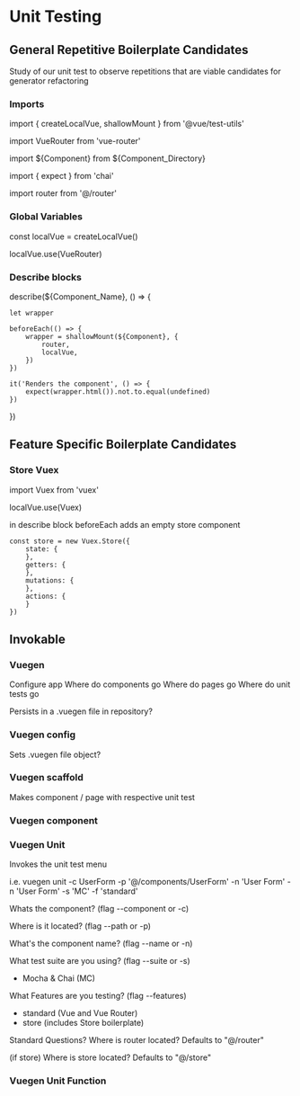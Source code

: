 # Unit Testing

## General Repetitive Boilerplate Candidates

Study of our unit test to observe repetitions that are viable candidates for generator refactoring

### Imports

import { createLocalVue, shallowMount } from '@vue/test-utils'

import VueRouter from 'vue-router'

import ${Component} from ${Component_Directory}

import { expect } from 'chai'

import router from '@/router'

### Global Variables

const localVue = createLocalVue()

localVue.use(VueRouter)

### Describe blocks

describe(${Component_Name}, () => {

    let wrapper

    beforeEach(() => {
        wrapper = shallowMount(${Component}, {
            router,
            localVue,
        })
    })

    it('Renders the component', () => {
        expect(wrapper.html()).not.to.equal(undefined)
    })

})

## Feature Specific Boilerplate Candidates

### Store Vuex

import Vuex from 'vuex'

localVue.use(Vuex)

in describe block beforeEach adds an empty store component

```
const store = new Vuex.Store({
    state: {
    },
    getters: {
    },
    mutations: {
    },
    actions: {
    }
})
```

## Invokable

### Vuegen

Configure app
Where do components go
Where do pages go
Where do unit tests go

Persists in a .vuegen file in repository?

### Vuegen config

Sets .vuegen file object?

### Vuegen scaffold

Makes component / page with respective unit test

### Vuegen component

### Vuegen Unit

Invokes the unit test menu

i.e. vuegen unit -c UserForm -p '@/components/UserForm' -n 'User Form' -n 'User Form' -s 'MC' -f 'standard'

Whats the component? (flag --component or -c)

Where is it located? (flag --path or -p)

What's the component name? (flag --name or -n)

What test suite are you using? (flag --suite or -s)

* Mocha & Chai (MC)

What Features are you testing? (flag --features)

* standard (Vue and Vue Router)
* store (includes Store boilerplate)

Standard Questions?
Where is router located? Defaults to "@/router"

(if store)
Where is store located? Defaults to "@/store"

### Vuegen Unit Function
